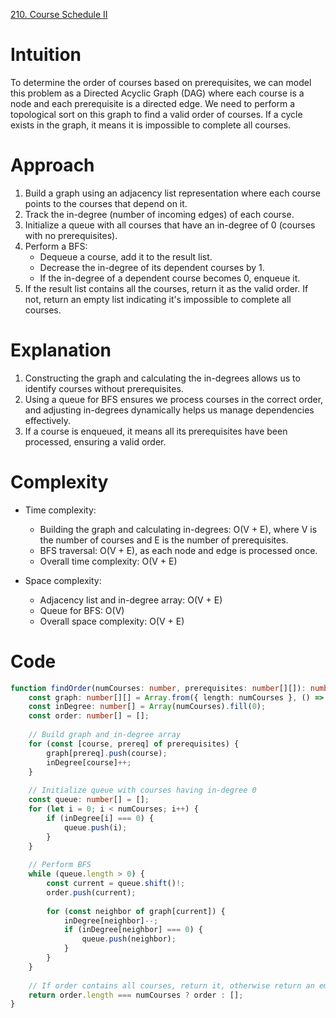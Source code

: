 [210. Course Schedule II](https://leetcode.com/problems/course-schedule-ii/)

# Intuition
To determine the order of courses based on prerequisites, we can model this problem as a Directed Acyclic Graph (DAG) where each course is a node and each prerequisite is a directed edge. We need to perform a topological sort on this graph to find a valid order of courses. If a cycle exists in the graph, it means it is impossible to complete all courses.

# Approach
1. Build a graph using an adjacency list representation where each course points to the courses that depend on it.
2. Track the in-degree (number of incoming edges) of each course.
3. Initialize a queue with all courses that have an in-degree of 0 (courses with no prerequisites).
4. Perform a BFS:
   - Dequeue a course, add it to the result list.
   - Decrease the in-degree of its dependent courses by 1.
   - If the in-degree of a dependent course becomes 0, enqueue it.
5. If the result list contains all the courses, return it as the valid order. If not, return an empty list indicating it's impossible to complete all courses.

# Explanation
1. Constructing the graph and calculating the in-degrees allows us to identify courses without prerequisites.
2. Using a queue for BFS ensures we process courses in the correct order, and adjusting in-degrees dynamically helps us manage dependencies effectively.
3. If a course is enqueued, it means all its prerequisites have been processed, ensuring a valid order.

# Complexity
- Time complexity:
  - Building the graph and calculating in-degrees: O(V + E), where V is the number of courses and E is the number of prerequisites.
  - BFS traversal: O(V + E), as each node and edge is processed once.
  - Overall time complexity: O(V + E)

- Space complexity:
  - Adjacency list and in-degree array: O(V + E)
  - Queue for BFS: O(V)
  - Overall space complexity: O(V + E)

# Code
```TypeScript
function findOrder(numCourses: number, prerequisites: number[][]): number[] {
    const graph: number[][] = Array.from({ length: numCourses }, () => []);
    const inDegree: number[] = Array(numCourses).fill(0);
    const order: number[] = [];
    
    // Build graph and in-degree array
    for (const [course, prereq] of prerequisites) {
        graph[prereq].push(course);
        inDegree[course]++;
    }
    
    // Initialize queue with courses having in-degree 0
    const queue: number[] = [];
    for (let i = 0; i < numCourses; i++) {
        if (inDegree[i] === 0) {
            queue.push(i);
        }
    }
    
    // Perform BFS
    while (queue.length > 0) {
        const current = queue.shift()!;
        order.push(current);
        
        for (const neighbor of graph[current]) {
            inDegree[neighbor]--;
            if (inDegree[neighbor] === 0) {
                queue.push(neighbor);
            }
        }
    }
    
    // If order contains all courses, return it, otherwise return an empty array
    return order.length === numCourses ? order : [];
}
